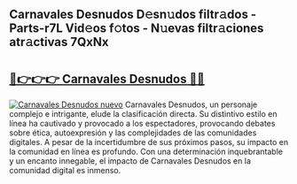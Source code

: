 ## Carnavales Desnudos D𝚎sn𝚞dos filtr𝚊dos - Parts-r7L Vid𝚎os f𝚘tos - N𝚞evas filtr𝚊ciones atr𝚊ctivas 7QxNx

# <h2><a href="http://mbczk9.tromn.icu/?c=Carnavales+Desnudos">🔗👉👉👉 Carnavales Desnudos 🔗🔗</a></h2>

[![Carnavales Desnudos nuevo](https://i.imgur.com/pEAQMta.gif)](http://mbczk9.tromn.icu/?c=Carnavales+Desnudos)
Carnavales Desnudos, un personaje complejo e intrigante, elude la clasificación directa. Su distintivo estilo en línea ha cautivado y provocado a los espectadores, provocando debates sobre ética, autoexpresión y las complejidades de las comunidades digitales. A pesar de la incertidumbre de sus próximos pasos, su impacto en la comunidad en línea es profundo. Con una determinación inquebrantable y un encanto innegable, el impacto de Carnavales Desnudos en la comunidad digital es inmenso.
